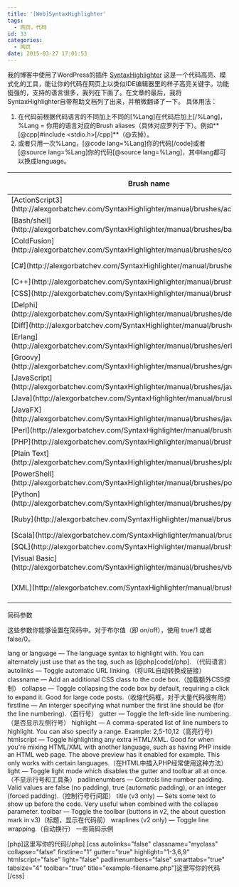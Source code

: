 ```yaml
---
title: '[Web]SyntaxHighlighter'
tags:
  - 网页，代码
id: 33
categories:
  - 网页
date: 2015-03-27 17:01:53
---
```


我的博客中使用了WordPress的插件 [SyntaxHighlighter](http://alexgorbatchev.com/SyntaxHighlighter/) 这是一个代码高亮、模式化的工具，能让你的代码在网页上以类似IDE编辑器里的样子高亮关键字。功能挺强的，支持的语言很多，我列在下面了。在文章的最后，我将SyntaxHighlighter自带帮助文档列了出来，并稍微翻译了一下。
具体用法：


1.  在代码前根据代码语言的不同加上不同的[%Lang]在代码后加上[/%Lang]，%Lang = 你用的语言对应的Brush aliases（具体对应罗列于下）。例如**[@cpp]#include <stdio.h>[/cpp]**（@去掉）。
2.  或者只用一次%Lang，[@code lang=%Lang]你的代码[/code]或者[@source lang=%Lang]你的代码[@source lang=%Lang]，其中lang都可以换成language。


<table width="90%">
<thead>
<tr>
<th>Brush name</th>
<th>Brush aliases</th>
<th>File name</th>
</tr>
</thead>
<tbody>
<tr>
<td>[ActionScript3](http://alexgorbatchev.com/SyntaxHighlighter/manual/brushes/actionscript3.html)</td>
<td>as3, actionscript3</td>
<td>shBrushAS3.js</td>
</tr>
<tr>
<td>[Bash/shell](http://alexgorbatchev.com/SyntaxHighlighter/manual/brushes/bash.html)</td>
<td>bash, shell</td>
<td>shBrushBash.js</td>
</tr>
<tr>
<td>[ColdFusion](http://alexgorbatchev.com/SyntaxHighlighter/manual/brushes/coldfusion.html)</td>
<td>cf, coldfusion</td>
<td>shBrushColdFusion.js</td>
</tr>
<tr>
<td>[C#](http://alexgorbatchev.com/SyntaxHighlighter/manual/brushes/csharp.html)</td>
<td>c-sharp, csharp</td>
<td>shBrushCSharp.js</td>
</tr>
<tr>
<td>[C++](http://alexgorbatchev.com/SyntaxHighlighter/manual/brushes/cpp.html)</td>
<td>cpp, c</td>
<td>shBrushCpp.js</td>
</tr>
<tr>
<td>[CSS](http://alexgorbatchev.com/SyntaxHighlighter/manual/brushes/css.html)</td>
<td>css</td>
<td>shBrushCss.js</td>
</tr>
<tr>
<td>[Delphi](http://alexgorbatchev.com/SyntaxHighlighter/manual/brushes/delphi.html)</td>
<td>delphi, pas, pascal</td>
<td>shBrushDelphi.js</td>
</tr>
<tr>
<td>[Diff](http://alexgorbatchev.com/SyntaxHighlighter/manual/brushes/diff.html)</td>
<td>diff, patch</td>
<td>shBrushDiff.js</td>
</tr>
<tr>
<td>[Erlang](http://alexgorbatchev.com/SyntaxHighlighter/manual/brushes/erlang.html)</td>
<td>erl, erlang</td>
<td>shBrushErlang.js</td>
</tr>
<tr>
<td>[Groovy](http://alexgorbatchev.com/SyntaxHighlighter/manual/brushes/groovy.html)</td>
<td>groovy</td>
<td>shBrushGroovy.js</td>
</tr>
<tr>
<td>[JavaScript](http://alexgorbatchev.com/SyntaxHighlighter/manual/brushes/javascript.html)</td>
<td>js, jscript, javascript</td>
<td>shBrushJScript.js</td>
</tr>
<tr>
<td>[Java](http://alexgorbatchev.com/SyntaxHighlighter/manual/brushes/java.html)</td>
<td>java</td>
<td>shBrushJava.js</td>
</tr>
<tr>
<td>[JavaFX](http://alexgorbatchev.com/SyntaxHighlighter/manual/brushes/javafx.html)</td>
<td>jfx, javafx</td>
<td>shBrushJavaFX.js</td>
</tr>
<tr>
<td>[Perl](http://alexgorbatchev.com/SyntaxHighlighter/manual/brushes/perl.html)</td>
<td>perl, pl</td>
<td>shBrushPerl.js</td>
</tr>
<tr>
<td>[PHP](http://alexgorbatchev.com/SyntaxHighlighter/manual/brushes/php.html)</td>
<td>php</td>
<td>shBrushPhp.js</td>
</tr>
<tr>
<td>[Plain Text](http://alexgorbatchev.com/SyntaxHighlighter/manual/brushes/plain.html)</td>
<td>plain, text</td>
<td>shBrushPlain.js</td>
</tr>
<tr>
<td>[PowerShell](http://alexgorbatchev.com/SyntaxHighlighter/manual/brushes/powershell.html)</td>
<td>ps, powershell</td>
<td>shBrushPowerShell.js</td>
</tr>
<tr>
<td>[Python](http://alexgorbatchev.com/SyntaxHighlighter/manual/brushes/python.html)</td>
<td>py, python</td>
<td>shBrushPython.js</td>
</tr>
<tr>
<td>[Ruby](http://alexgorbatchev.com/SyntaxHighlighter/manual/brushes/ruby.html)</td>
<td>rails, ror, ruby</td>
<td>shBrushRuby.js</td>
</tr>
<tr>
<td>[Scala](http://alexgorbatchev.com/SyntaxHighlighter/manual/brushes/scala.html)</td>
<td>scala</td>
<td>shBrushScala.js</td>
</tr>
<tr>
<td>[SQL](http://alexgorbatchev.com/SyntaxHighlighter/manual/brushes/sql.html)</td>
<td>sql</td>
<td>shBrushSql.js</td>
</tr>
<tr>
<td>[Visual Basic](http://alexgorbatchev.com/SyntaxHighlighter/manual/brushes/vb.html)</td>
<td>vb, vbnet</td>
<td>shBrushVb.js</td>
</tr>
<tr>
<td>[XML](http://alexgorbatchev.com/SyntaxHighlighter/manual/brushes/xml.html)</td>
<td>xml, xhtml, xslt, html, xhtml</td>
<td>shBrushXml.js</td>
</tr>
</tbody>
</table>



简码参数

这些参数你能够设置在简码中。对于布尔值（即 on/off），使用 true/1 或者 false/0。

lang or language — The language syntax to highlight with. You can alternately just use that as the tag, such as [@php]code[/php]. （代码语言）
autolinks — Toggle automatic URL linking.（将URL自动转换成链接）
classname — Add an additional CSS class to the code box.（加载额外CSS控制）
collapse — Toggle collapsing the code box by default, requiring a click to expand it. Good for large code posts.（收缩代码框，对于大量代码很有用）
firstline — An interger specifying what number the first line should be (for the line numbering).（首行号）
gutter — Toggle the left-side line numbering.（是否显示左侧行号）
highlight — A comma-sperated list of line numbers to highlight. You can also specify a range. Example: 2,5-10,12（高亮行号）
htmlscript — Toggle highlighting any extra HTML/XML. Good for when you're mixing HTML/XML with another language, such as having PHP inside an HTML web page. The above preview has it enabled for example. This only works with certain languages.（在HTML中插入PHP经常使用这种方法）
light — Toggle light mode which disables the gutter and toolbar all at once.（不显示行号和工具条）
padlinenumbers — Controls line number padding. Valid values are false (no padding), true (automatic padding), or an integer (forced padding).（控制行号行间距）
title (v3 only) — Sets some text to show up before the code. Very useful when combined with the collapse parameter.
toolbar — Toggle the toolbar (buttons in v2, the about question mark in v3)（标题，显示在代码前）
wraplines (v2 only) — Toggle line wrapping.（自动换行）
一些简码示例

[php]这里写你的代码[/php]
[css autolinks="false" classname="myclass" collapse="false" firstline="1" gutter="true" highlight="1-3,6,9" htmlscript="false" light="false" padlinenumbers="false" smarttabs="true" tabsize="4" toolbar="true" title="example-filename.php"]这里写你的代码[/css]



